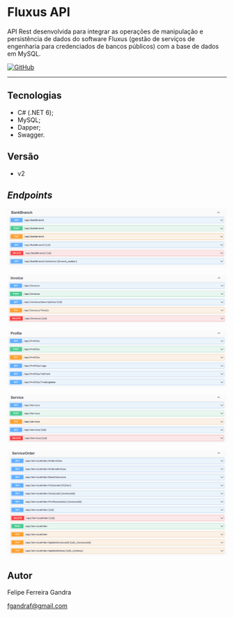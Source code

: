 # Fluxus API

API Rest desenvolvida para integrar as operações de manipulação e persistência de dados do software Fluxus (gestão de serviços de engenharia para credenciados de bancos públicos) com a base de dados em MySQL.

[![GitHub](https://img.shields.io/github/license/fgandraf/FluxusApi)](https://github.com/fgandraf/FluxusAPI/blob/main/LICENSE)

---

## Tecnologias

* C# (.NET 6);
* MySQL;
* Dapper;
* Swagger.

## Versão

* v2

## <i>Endpoints</i>

![1](./assets/bankbranch.png)

![2](./assets/invoice.png)

![3](./assets/profile.png)

![4](./assets/service.png)

![5](./assets/serviceorder.png)


## Autor

Felipe Ferreira Gandra

fgandraf@gmail.com

